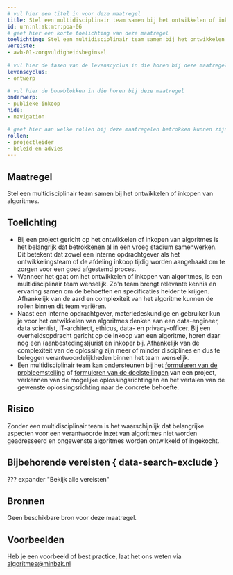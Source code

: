 ```yaml
---
# vul hier een titel in voor deze maatregel
title: Stel een multidisciplinair team samen bij het ontwikkelen of inkopen van algoritmes
id: urn:nl:ak:mtr:pba-06
# geef hier een korte toelichting van deze maatregel
toelichting: Stel een multidisciplinair team samen bij het ontwikkelen of inkopen van algoritmes.
vereiste:
- awb-01-zorgvuldigheidsbeginsel
  
# vul hier de fasen van de levenscyclus in die horen bij deze maatregel
levenscyclus:
- ontwerp

# vul hier de bouwblokken in die horen bij deze maatregel
onderwerp: 
- publieke-inkoop
hide:
- navigation

# geef hier aan welke rollen bij deze maatregelen betrokken kunnen zijn
rollen:
- projectleider
- beleid-en-advies
---
```

<!-- Let op! onderstaande regel met 'tags' niet weghalen! Deze maakt automatisch de knopjes op basis van de metadata  -->
<!-- tags -->

## Maatregel
Stel een multidisciplinair team samen bij het ontwikkelen of inkopen van algoritmes.

## Toelichting 
<!-- Geef hier een toelichting van deze maatregel -->
- Bij een project gericht op het ontwikkelen of inkopen van algoritmes is het belangrijk dat betrokkenen al in een vroeg stadium samenwerken. Dit betekent dat zowel een interne opdrachtgever als het ontwikkelingsteam of de afdeling inkoop tijdig worden aangehaakt om te zorgen voor een goed afgestemd proces.
- Wanneer het gaat om het ontwikkelen of inkopen van algoritmes, is een multidisciplinair team wenselijk. Zo'n team brengt relevante kennis en ervaring samen om de behoeften en specificaties helder te krijgen. Afhankelijk van de aard en complexiteit van het algoritme kunnen de rollen binnen dit team variëren.
- Naast een interne opdrachtgever, materiedeskundige en gebruiker kun je voor het ontwikkelen van algoritmes denken aan een data-engineer, data scientist, IT-architect, ethicus, data- en privacy-officer. Bij een overheidsopdracht gericht op de inkoop van een algoritme, horen daar nog een (aanbestedings)jurist en inkoper bij. Afhankelijk van de complexiteit van de oplossing zijn meer of minder disciplines en dus te beleggen verantwoordelijkheden binnen het team wenselijk.
- Een multidisciplinair team kan ondersteunen bij het [formuleren van de probleemstelling](1-pba-01-formuleren-probleemdefinitie.md) of [formuleren van de doelstellingen](1-pba-02-formuleren-doelstelling.md) van een project, verkennen van de mogelijke oplossingsrichtingen en het vertalen van de gewenste oplossingsrichting naar de concrete behoefte.

## Risico 
<!-- vul hier het specifieke risico in dat kan worden gemitigeerd met behulp van deze maatregel -->
Zonder een multidisciplinair team is het waarschijnlijk dat belangrijke aspecten voor een verantwoorde inzet van algoritmes niet worden geadresseerd en ongewenste algoritmes worden ontwikkeld of ingekocht.

## Bijbehorende vereisten { data-search-exclude }
<!-- Hier volgt een lijst met vereisten op basis van de in de metadata ingevulde vereiste -->
<!-- Let op! onderstaande regel met 'list_vereisten_on_maatregelen_page' niet weghalen! Deze maakt automatisch een lijst van bijbehorende verseisten op basis van de metadata  -->
??? expander "Bekijk alle vereisten"
    <!-- list_vereisten_on_maatregelen_page -->

## Bronnen 
<!-- Vul hier de relevante bronnen in voor deze maatregel -->
Geen beschikbare bron voor deze maatregel.


## Voorbeelden
<!-- Voeg hier een voorbeeld toe, door er bijvoorbeeld naar te verwijzen -->

Heb je een voorbeeld of best practice, laat het ons weten via [algoritmes@minbzk.nl](mailto:algoritmes@minbzk.nl)
